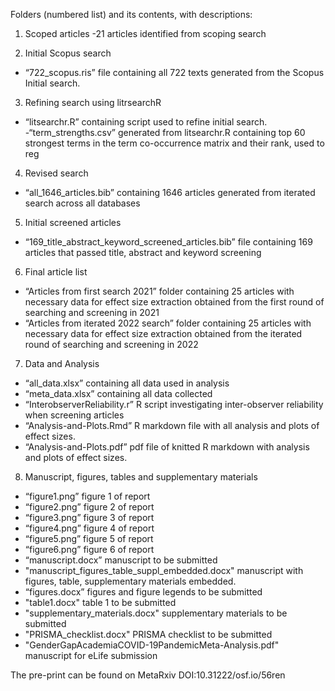 Folders (numbered list) and its contents, with descriptions:

1) Scoped articles
-21 articles identified from scoping search

2) Initial Scopus search
- “722_scopus.ris” file containing all 722 texts generated from the Scopus Initial search.

3) Refining search using litrsearchR
- “litsearchr.R” containing script used to refine initial search.
-“term_strengths.csv” generated from litsearchr.R containing top 60 strongest terms in the term co-occurrence matrix and their rank, used to reg

4) Revised search
- “all_1646_articles.bib” containing 1646 articles generated from iterated search across all databases

5) Initial screened articles
- “169_title_abstract_keyword_screened_articles.bib” file containing 169 articles that passed title, abstract and keyword screening

6) Final article list
- “Articles from first search 2021” folder containing 25 articles with necessary data for effect size extraction obtained from the first round of searching and screening in 2021
- “Articles from iterated 2022 search” folder containing 25 articles with necessary data for effect size extraction obtained from the iterated round of searching and screening in 2022

7) Data and Analysis
- “all_data.xlsx” containing all data used in analysis
- “meta_data.xlsx” containing all data collected
- “InterobserverReliability.r” R script investigating inter-observer reliability when screening articles
- “Analysis-and-Plots.Rmd” R markdown file with all analysis and plots of effect sizes.
- “Analysis-and-Plots.pdf” pdf file of knitted R markdown with analysis and plots of effect sizes.


8) Manuscript, figures, tables and supplementary materials
- “figure1.png” figure 1 of report
- “figure2.png” figure 2 of report
- “figure3.png” figure 3 of report
- “figure4.png” figure 4 of report
- “figure5.png” figure 5 of report
- “figure6.png” figure 6 of report
- “manuscript.docx” manuscript to be submitted
- "manuscript_figures_table_suppl_embedded.docx" manuscript with figures, table, supplementary materials embedded.
- “figures.docx” figures and figure legends to be submitted
- "table1.docx" table 1 to be submitted
- "supplementary_materials.docx" supplementary materials to be submitted
- "PRISMA_checklist.docx" PRISMA checklist to be submitted
- "GenderGapAcademiaCOVID-19PandemicMeta-Analysis.pdf" manuscript for eLife submission


The pre-print can be found on MetaRxiv DOI:10.31222/osf.io/56ren

